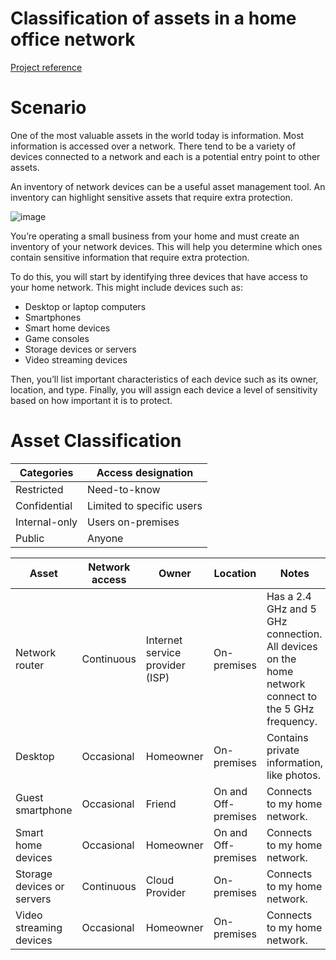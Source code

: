 # Classification of assets in a home office network

[Project reference](https://www.coursera.org/learn/assets-threats-and-vulnerabilities) 

# Scenario
One of the most valuable assets in the world today is information. Most information is accessed over a network. There tend to be a variety of devices connected to a network and each is a potential entry point to other assets.

An inventory of network devices can be a useful asset management tool. An inventory can highlight sensitive assets that require extra protection.

![image](https://github.com/user-attachments/assets/58df5db3-4416-451f-b794-2b1ea3366ee1)

You’re operating a small business from your home and must create an inventory of your network devices. This will help you determine which ones contain sensitive information that require extra protection.

To do this, you will start by identifying three devices that have access to your home network. This might include devices such as:

- Desktop or laptop computers
- Smartphones
- Smart home devices
- Game consoles
- Storage devices or servers
- Video streaming devices

Then, you’ll list important characteristics of each device such as its owner, location, and type. Finally, you will assign each device a level of sensitivity based on how important it is to protect.

# Asset Classification

| Categories      | Access designation            |
|-----------------|-------------------------------|
| Restricted      | Need-to-know                   |
| Confidential    | Limited to specific users      |
| Internal-only   | Users on-premises              |
| Public          | Anyone                         |


| Asset                    | Network access                | Owner                       | Location          | Notes                                                                 | Sensitivity    |
|--------------------------|-------------------------------|-----------------------------|-------------------|-----------------------------------------------------------------------|----------------|
| Network router   | Continuous     | Internet service provider (ISP) | On-premises       | Has a 2.4 GHz and 5 GHz connection. All devices on the home network connect to the 5 GHz frequency. | Confidential   |
| Desktop          | Occasional     | Homeowner                   | On-premises       | Contains private information, like photos.                            | Restricted     |
| Guest smartphone | Occasional     | Friend                      | On and Off-premises | Connects to my home network.                                          | Internal-only  |
| Smart home devices | Occasional     | Homeowner                      | On and Off-premises | Connects to my home network.                                          | Internal-only  |
| Storage devices or servers | Continuous     | Cloud Provider                      | On-premises | Connects to my home network.                                          | Internal-only  |
| Video streaming devices | Occasional     | Homeowner                      | On-premises | Connects to my home network.                                          | Confidential  |
